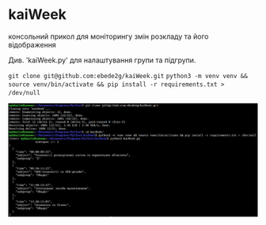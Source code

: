 # kaiWeek
консольний прикол для моніторингу змін розкладу та його відображення

Див. 'kaiWeek.py' для налаштування групи та підгрупи. 

`git clone git@github.com:ebede2g/kaiWeek.git`
`python3 -m venv venv && source venv/bin/activate && pip install -r requirements.txt > /dev/null`

![Alt text](./Screenshot_20250218_210921.png)
